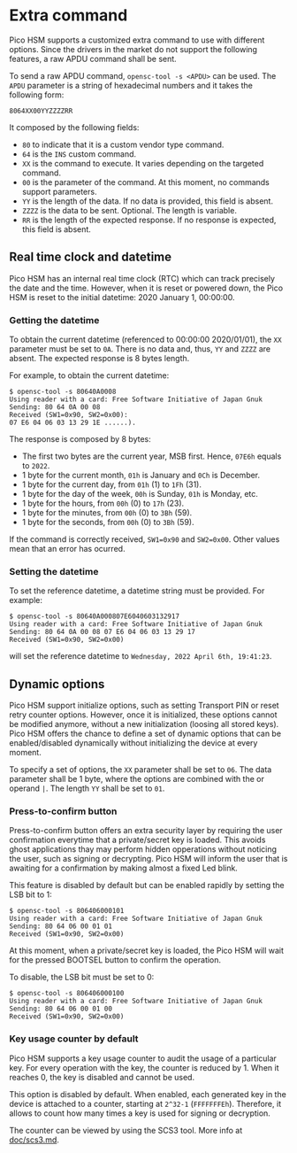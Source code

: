 # Extra command

Pico HSM supports a customized extra command to use with different options. Since the drivers in the market do not support the following features, a raw APDU command shall be sent. 

To send a raw APDU command, `opensc-tool -s <APDU>` can be used. The `APDU` parameter is a string of hexadecimal numbers and it takes the following form:
```
8064XX00YYZZZZRR
```

It composed by the following fields:
- `80` to indicate that it is a custom vendor type command.
- `64` is the `INS` custom command.
- `XX` is the command to execute. It varies depending on the targeted command.
- `00` is the parameter of the command. At this moment, no commands support parameters.
- `YY` is the length of the data. If no data is provided, this field is absent.
- `ZZZZ` is the data to be sent. Optional. The length is variable.
- `RR` is the length of the expected response. If no response is expected, this field is absent.

## Real time clock and datetime
Pico HSM has an internal real time clock (RTC) which can track precisely the date and the time. However, when it is reset or powered down, the Pico HSM is reset to the initial datetime: 2020 January 1, 00:00:00.

### Getting the datetime
To obtain the current datetime (referenced to 00:00:00 2020/01/01), the `XX` parameter must be set to `0A`. There is no data and, thus, `YY` and `ZZZZ` are absent. The expected response is 8 bytes length.

For example, to obtain the current datetime:

```
$ opensc-tool -s 80640A0008
Using reader with a card: Free Software Initiative of Japan Gnuk
Sending: 80 64 0A 00 08 
Received (SW1=0x90, SW2=0x00):
07 E6 04 06 03 13 29 1E ......).
```

The response is composed by 8 bytes:
- The first two bytes are the current year, MSB first. Hence, `07E6h` equals to `2022`.
- 1 byte for the current month, `01h` is January and `0Ch` is December.
- 1 byte for the current day, from `01h` (1) to `1Fh` (31).
- 1 byte for the day of the week, `00h` is Sunday, `01h` is Monday, etc.
- 1 byte for the hours, from `00h` (0) to `17h` (23).
- 1 byte for the minutes, from `00h` (0) to `3Bh` (59).
- 1 byte for the seconds, from `00h` (0) to `3Bh` (59).

If the command is correctly received, `SW1=0x90` and `SW2=0x00`. Other values mean that an error has ocurred.

### Setting the datetime
To set the reference datetime, a datetime string must be provided. For example:

```
$ opensc-tool -s 80640A000807E6040603132917
Using reader with a card: Free Software Initiative of Japan Gnuk
Sending: 80 64 0A 00 08 07 E6 04 06 03 13 29 17 
Received (SW1=0x90, SW2=0x00)
```

will set the reference datetime to `Wednesday, 2022 April 6th, 19:41:23`.

## Dynamic options
Pico HSM support initialize options, such as setting Transport PIN or reset retry counter options. However, once it is initialized, these options cannot be modified anymore, without a new initialization (loosing all stored keys). Pico HSM offers the chance to define a set of dynamic options that can be enabled/disabled dynamically without initializing the device at every moment.

To specify a set of options, the `XX` parameter shall be set to `06`. The data parameter shall be 1 byte, where the options are combined with the or operand `|`. The length `YY` shall be set to `01`.

### Press-to-confirm button
Press-to-confirm button offers an extra security layer by requiring the user confirmation everytime that a private/secret key is loaded. This avoids ghost applications thay may perform hidden opperations without noticing the user, such as signing or decrypting. Pico HSM will inform the user that is awaiting for a confirmation by making almost a fixed Led blink.

This feature is disabled by default but can be enabled rapidly by setting the LSB bit to 1:

```
$ opensc-tool -s 806406000101
Using reader with a card: Free Software Initiative of Japan Gnuk
Sending: 80 64 06 00 01 01 
Received (SW1=0x90, SW2=0x00)
```

At this moment, when a private/secret key is loaded, the Pico HSM will wait for the pressed BOOTSEL button to confirm the operation.

To disable, the LSB bit must be set to 0:

```
$ opensc-tool -s 806406000100
Using reader with a card: Free Software Initiative of Japan Gnuk
Sending: 80 64 06 00 01 00
Received (SW1=0x90, SW2=0x00)
```

### Key usage counter by default
Pico HSM supports a key usage counter to audit the usage of a particular key. For every operation with the key, the counter is reduced by 1. When it reaches 0, the key is disabled and cannot be used.

This option is disabled by default. When enabled, each generated key in the device is attached to a counter, starting at `2^32-1` (`FFFFFFFEh`). Therefore, it allows to count how many times a key is used for signing or decryption.

The counter can be viewed by using the SCS3 tool. More info at [doc/scs3.md](/doc/scs3.md).
